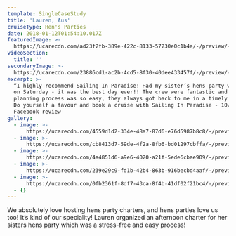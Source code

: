 ```yaml
---
template: SingleCaseStudy
title: 'Lauren, Aus'
cruiseType: Hen's Parties
date: 2018-01-12T01:54:10.017Z
featuredImage: >-
  https://ucarecdn.com/ad23f2fb-389e-422c-8133-57230e0c1b4a/-/preview/-/enhance/22/
videoSection:
  title: ''
secondaryImage: >-
  https://ucarecdn.com/23886cd1-ac2b-4cd5-8f30-40dee433457f/-/preview/-/enhance/24/
excerpt: >-
  “I highly recommend Sailing In Paradise! Had my sister’s hens party with them
  on Saturday - it was the best day ever!! The crew were fantastic and the
  planning process was so easy, they always got back to me in a timely manner.
  Do yourself a favour and book a cruise with Sailing In Paradise - 10/10”
  Facebook review
gallery:
  - image: >-
      https://ucarecdn.com/4559d1d2-334e-48a7-87d6-e76d5987b8c8/-/preview/-/enhance/25/
  - image: >-
      https://ucarecdn.com/cb8413d7-59de-4f2a-8fb6-bd01297cbffa/-/preview/-/enhance/17/
  - image: >-
      https://ucarecdn.com/4a4851d6-a9e6-4020-a21f-5ede6cbae909/-/preview/-/enhance/9/
  - image: >-
      https://ucarecdn.com/239e29c9-fd1b-42b4-863b-916becbd4aaf/-/preview/-/enhance/19/
  - image: >-
      https://ucarecdn.com/0fb2361f-8df7-43ca-8f4b-41df02f21bc4/-/preview/-/enhance/18/
  - {}
---
```

We absolutely love hosting hens party charters, and hens parties love us too! It’s kind of our speciality! Lauren organized an afternoon charter for her sisters hens party which was a stress-free and easy process!
